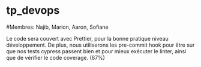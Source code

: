 # tp_devops
#Membres: Najib, Marion, Aaron, Sofiane



Le code sera couvert avec Prettier, pour la bonne pratique niveau développement. De plus, nous utiliserons les pre-commit hook pour être sur que nos tests cypress passent bien et pour mieux exécuter le linter, ainsi que de vérifier le code coverage. (67%)
